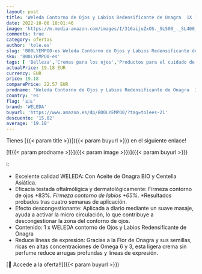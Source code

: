 ```yaml
---
layout: post
title: 'Weleda Contorno de Ojos y Labios Redensificante de Onagra  1X 10 ml '
date: 2022-10-06 10:01:46
image: 'https://m.media-amazon.com/images/I/316aijuZxOS._SL500_._SL400_.jpg'
comments: true
category: ofertas
author: 'tole.es'
slug: 'B00LYEMPO0-es Weleda Contorno de Ojos y Labios Redensificante de Onagra...'
sku: 'B00LYEMPO0-es'
tags: [ 'Belleza','Cremas para los ojos','Productos para el cuidado de la piel','Productos para el cuidado de los ojos','weleda','🇪🇸', ]
actualPrice: 19.18 EUR
currency: EUR
price: 19.18
comparePrice: 22.57 EUR
prodname: 'Weleda Contorno de Ojos y Labios Redensificante de Onagra  1X 10 ml '
country: 'es'
flag: '🇪🇸'
brand: 'WELEDA'
buyurl: 'https://www.amazon.es/dp/B00LYEMPO0/?tag=tolees-21'
descuento: '15.02'
average: '19.18'
---
```


Tienes [{{< param title >}}]({{< param buyurl >}}) en el siguiente enlace!

[![{{< param prodname >}}]({{< param image >}})]({{< param buyurl >}})

ℹ️:

- Excelente calidad WELEDA: Con Aceite de Onagra BIO y Centella Asiática.
- Eficacia testada oftalmóligica y dermatológicamente: Firmeza contorno de ojos +83%*. Firmeza contorno de labios +65%*. *Resultados probados tras cuatro semanas de aplicación.
- Efecto descongestionante: Aplicada a diario mediante un suave masaje, ayuda a activar la micro circulación, lo que contribuye a descongestionar la zona del contorno de ojos.
- Contenido: 1 x WELEDA contorno de Ojos y Labios Redensificante de Onagra
- Reduce líneas de expresión: Gracias a la Flor de Onagra y sus semillas, ricas en altas concentraciones de Omega 6 y 3, esta ligera crema sin perfume reduce arrugas profundas y líneas de expresión.

[🛒 Accede a la oferta!!]({{< param buyurl >}})
